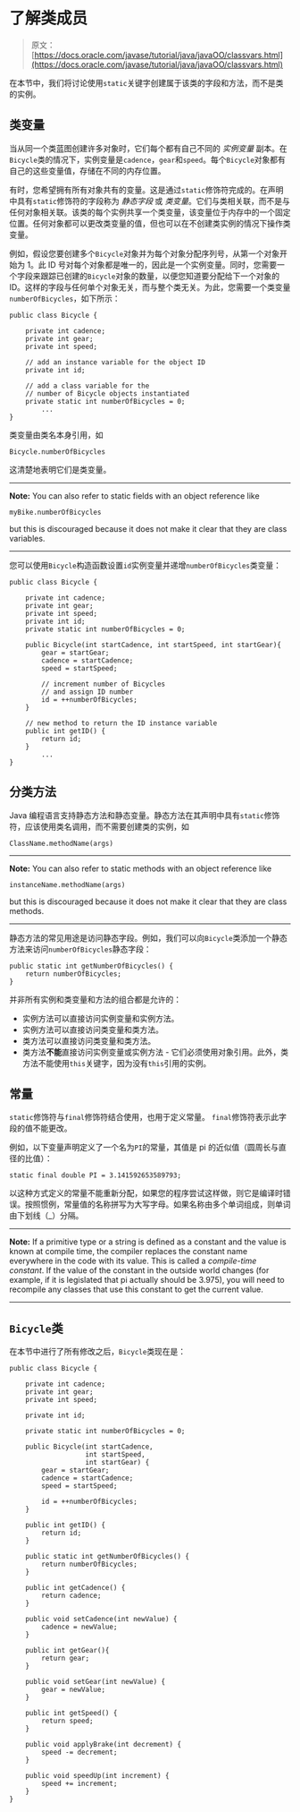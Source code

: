# 了解类成员

> 原文： [https://docs.oracle.com/javase/tutorial/java/javaOO/classvars.html](https://docs.oracle.com/javase/tutorial/java/javaOO/classvars.html)

在本节中，我们将讨论使用`static`关键字创建属于该类的字段和方法，而不是类的实例。

## 类变量

当从同一个类蓝图创建许多对象时，它们每个都有自己不同的 _实例变量_ 副本。在`Bicycle`类的情况下，实例变量是`cadence`，`gear`和`speed`。每个`Bicycle`对象都有自己的这些变量值，存储在不同的内存位置。

有时，您希望拥有所有对象共有的变量。这是通过`static`修饰符完成的。在声明中具有`static`修饰符的字段称为 _静态字段_ 或 _类变量_。它们与类相关联，而不是与任何对象相关联。该类的每个实例共享一个类变量，该变量位于内存中的一个固定位置。任何对象都可以更改类变量的值，但也可以在不创建类实例的情况下操作类变量。

例如，假设您要创建多个`Bicycle`对象并为每个对象分配序列号，从第一个对象开始为 1。此 ID 号对每个对象都是唯一的，因此是一个实例变量。同时，您需要一个字段来跟踪已创建的`Bicycle`对象的数量，以便您知道要分配给下一个对象的 ID。这样的字段与任何单个对象无关，而与整个类无关。为此，您需要一个类变量`numberOfBicycles`，如下所示：

```
public class Bicycle {

    private int cadence;
    private int gear;
    private int speed;

    // add an instance variable for the object ID
    private int id;

    // add a class variable for the
    // number of Bicycle objects instantiated
    private static int numberOfBicycles = 0;
        ...
}

```

类变量由类名本身引用，如

```
Bicycle.numberOfBicycles

```

这清楚地表明它们是类变量。

* * *

**Note:** You can also refer to static fields with an object reference like

```
myBike.numberOfBicycles

```

but this is discouraged because it does not make it clear that they are class variables.

* * *

您可以使用`Bicycle`构造函数设置`id`实例变量并递增`numberOfBicycles`类变量：

```
public class Bicycle {

    private int cadence;
    private int gear;
    private int speed;
    private int id;
    private static int numberOfBicycles = 0;

    public Bicycle(int startCadence, int startSpeed, int startGear){
        gear = startGear;
        cadence = startCadence;
        speed = startSpeed;

        // increment number of Bicycles
        // and assign ID number
        id = ++numberOfBicycles;
    }

    // new method to return the ID instance variable
    public int getID() {
        return id;
    }
        ...
}

```

## 分类方法

Java 编程语言支持静态方法和静态变量。静态方法在其声明中具有`static`修饰符，应该使用类名调用，而不需要创建类的实例，如

```
ClassName.methodName(args)

```

* * *

**Note:** You can also refer to static methods with an object reference like

```
instanceName.methodName(args)

```

but this is discouraged because it does not make it clear that they are class methods.

* * *

静态方法的常见用途是访问静态字段。例如，我们可以向`Bicycle`类添加一个静态方法来访问`numberOfBicycles`静态字段：

```
public static int getNumberOfBicycles() {
    return numberOfBicycles;
}

```

并非所有实例和类变量和方法的组合都是允许的：

*   实例方法可以直接访问实例变量和实例方法。
*   实例方法可以直接访问类变量和类方法。
*   类方法可以直接访问类变量和类方法。
*   类方法**不能**直接访问实例变量或实例方法 - 它们必须使用对象引用。此外，类方法不能使用`this`关键字，因为没有`this`引用的实例。

## 常量

`static`修饰符与`final`修饰符结合使用，也用于定义常量。 `final`修饰符表示此字段的值不能更改。

例如，以下变量声明定义了一个名为`PI`的常量，其值是 pi 的近似值（圆周长与直径的比值）：

```
static final double PI = 3.141592653589793;

```

以这种方式定义的常量不能重新分配，如果您的程序尝试这样做，则它是编译时错误。按照惯例，常量值的名称拼写为大写字母。如果名称由多个单词组成，则单词由下划线（_）分隔。

* * *

**Note:** If a primitive type or a string is defined as a constant and the value is known at compile time, the compiler replaces the constant name everywhere in the code with its value. This is called a _compile-time constant_. If the value of the constant in the outside world changes (for example, if it is legislated that pi actually should be 3.975), you will need to recompile any classes that use this constant to get the current value.

* * *

## `Bicycle`类

在本节中进行了所有修改之后，`Bicycle`类现在是：

```
public class Bicycle {

    private int cadence;
    private int gear;
    private int speed;

    private int id;

    private static int numberOfBicycles = 0;

    public Bicycle(int startCadence,
                   int startSpeed,
                   int startGear) {
        gear = startGear;
        cadence = startCadence;
        speed = startSpeed;

        id = ++numberOfBicycles;
    }

    public int getID() {
        return id;
    }

    public static int getNumberOfBicycles() {
        return numberOfBicycles;
    }

    public int getCadence() {
        return cadence;
    }

    public void setCadence(int newValue) {
        cadence = newValue;
    }

    public int getGear(){
        return gear;
    }

    public void setGear(int newValue) {
        gear = newValue;
    }

    public int getSpeed() {
        return speed;
    }

    public void applyBrake(int decrement) {
        speed -= decrement;
    }

    public void speedUp(int increment) {
        speed += increment;
    }
}

```